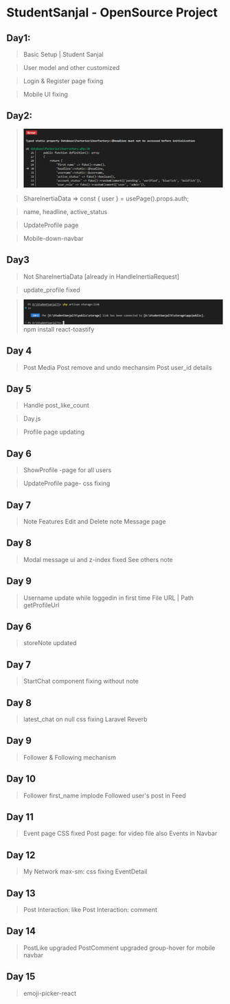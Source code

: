# StudentSanjal - OpenSource Project

## Day1:
> Basic Setup | Student Sanjal

> User model and other customized

> Login & Register page fixing

> Mobile UI fixing

## Day2:
> ![Factory Error](image.png)

> ShareInertiaData => const { user } = usePage().props.auth;

> name, headline, active_status

> UpdateProfile page

> Mobile-down-navbar


## Day3
> Not ShareInertiaData [already in HandleInertiaRequest]

> update_profile fixed

> ![alt text](image-1.png)
> npm install react-toastify
> 

## Day 4
> Post Media
> Post remove and undo mechansim
> Post user_id details

## Day 5
> Handle post_like_count

> Day.js

> Profile page updating

## Day 6
> ShowProfile -page for all users

> UpdateProfile page- css fixing

## Day 7
> Note Features
> Edit and Delete note
> Message page

## Day 8
> Modal 
> message ui and z-index fixed
> See others note

## Day 9
> Username update while loggedin in first time
> File URL | Path
> getProfileUrl


## Day 6
> storeNote updated

## Day 7
> StartChat component
> fixing without note

## Day 8
> latest_chat on null
> css fixing
> Laravel Reverb


## Day 9
> Follower & Following mechanism


## Day 10
> Follower first_name implode
> Followed user's post in Feed

## Day 11
> Event page
> CSS fixed
> Post page: for video file also
> Events in Navbar

## Day 12
> My Network max-sm: css fixing
> EventDetail

## Day 13
> Post Interaction: like
> Post Interaction: comment 

## Day 14
> PostLike upgraded
> PostComment upgraded
> group-hover for mobile navbar 

## Day 15
> emoji-picker-react
